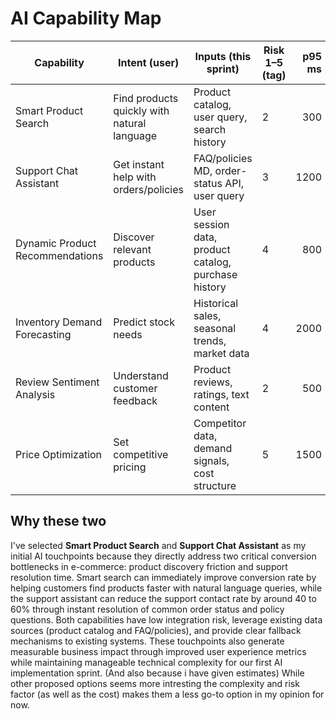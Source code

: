 # AI Capability Map

| Capability | Intent (user) | Inputs (this sprint) | Risk 1–5 (tag) | p95 ms | Est. cost/action | Fallback | Selected |
|---|---|---|---|---:|---:|---|:---:|
| Smart Product Search | Find products quickly with natural language | Product catalog, user query, search history | 2 | 300 | $0.02 | Keyword search | yes |
| Support Chat Assistant | Get instant help with orders/policies | FAQ/policies MD, order-status API, user query | 3 | 1200 | $0.08 | Human handoff | yes |
| Dynamic Product Recommendations | Discover relevant products | User session data, product catalog, purchase history | 4 | 800 | $0.1 | Popular items | |
| Inventory Demand Forecasting | Predict stock needs | Historical sales, seasonal trends, market data | 4 | 2000 | $0.25 | Rule-based forecast | |
| Review Sentiment Analysis | Understand customer feedback | Product reviews, ratings, text content | 2 | 500 | $0.05 | Star rating only | |
| Price Optimization | Set competitive pricing | Competitor data, demand signals, cost structure | 5 | 1500 | $0.15 | Manual pricing | |

## Why these two

I've selected **Smart Product Search** and **Support Chat Assistant** as my initial AI touchpoints because they directly address two critical conversion bottlenecks in e-commerce: product discovery friction and support resolution time. Smart search can immediately improve conversion rate by helping customers find products faster with natural language queries, while the support assistant can reduce the support contact rate by around 40 to 60% through instant resolution of common order status and policy questions. Both capabilities have low integration risk, leverage existing data sources (product catalog and FAQ/policies), and provide clear fallback mechanisms to existing systems. These touchpoints also generate measurable business impact through improved user experience metrics while maintaining manageable technical complexity for our first AI implementation sprint. (And also because i have given estimates)
While other proposed options seems more intresting the complexity and risk factor (as well as the cost) makes them a less go-to option in my opinion for now.
